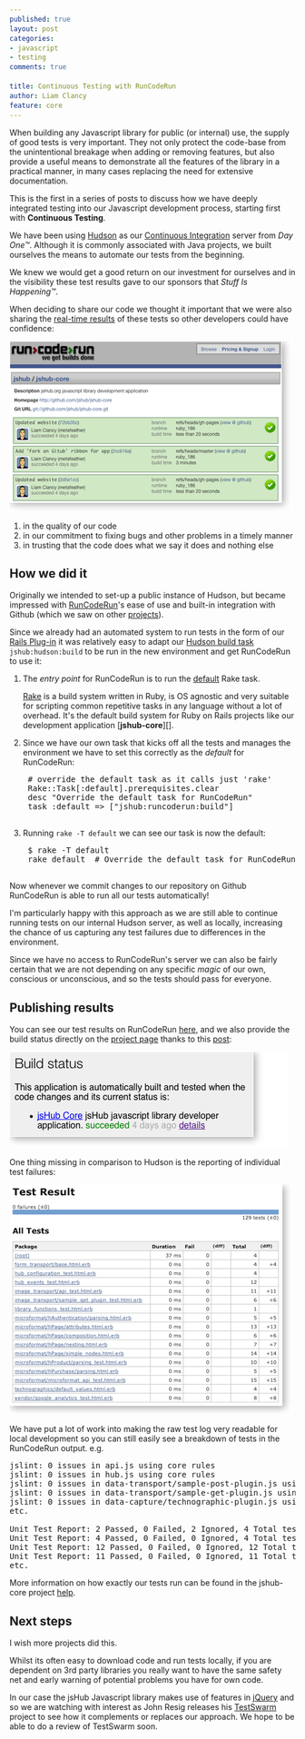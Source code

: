 ```yaml
--- 
published: true
layout: post
categories: 
- javascript
- testing
comments: true

title: Continuous Testing with RunCodeRun
author: Liam Clancy
feature: core
--- 
```


When building any Javascript library for public (or internal) use, the supply of good tests is very important. They not only protect the code-base from the unintentional breakage when adding or removing features, but also provide a useful means to demonstrate all the features of the library in a practical manner, in many cases replacing the need for extensive documentation.

This is the first in a series of posts to discuss how we have deeply integrated testing into our Javascript development process, starting first with **Continuous Testing**.

We have been using [Hudson][] as our [Continuous Integration][ci] server from *Day One&trade;*. Although it is commonly associated with Java projects, we built ourselves the means to automate our tests from the beginning. 

We knew we would get a good return on our investment for ourselves and in the visibility these test results gave to our sponsors that *Stuff Is Happening&trade;*.

  [hudson]: https://hudson.dev.java.net/
  [ci]: http://en.wikipedia.org/wiki/Continuous_integration

When deciding to share our code we thought it important that we were also sharing the [real-time results][results] of these tests so other developers could have confidence:

![RunCodeRun real-time results](/images/posts/2009-08/runcoderun_results.png)

1. in the quality of our code
1. in our commitment to fixing bugs and other problems in a timely manner
1. in trusting that the code does what we say it does and nothing else

## How we did it

Originally we intended to set-up a public instance of Hudson, but became impressed with [RunCodeRun][rcr]'s ease of use and built-in integration with Github (which we saw on other [projects][rcr-blue-ridge]).

  [rcr]: http://runcoderun.com/
  [rcr-blue-ridge]: http://runcoderun.com/relevance/blue-ridge
  
Since we already had an automated system to run tests in the form of our [Rails Plug-in][plugin] it was relatively easy to adapt our [Hudson build task][src-hudson-rake] `jshub:hudson:build` to be run in the new environment and get RunCodeRun to use it:

1. The *entry point* for RunCodeRun is to run the [default][rcr-doc-default] Rake task. 

    [Rake][] is a build system written in Ruby, is OS agnostic and very suitable for scripting common repetitive tasks in any language without a lot of overhead. It's the default build system for Ruby on Rails projects like our development application [**jshub-core**][].

1. Since we have our own task that kicks off all the tests and manages the environment we have to set this correctly as the *default* for RunCodeRun:

    <pre class="brush: ruby; gutter: false;">
    # override the default task as it calls just 'rake'
    Rake::Task[:default].prerequisites.clear
    desc "Override the default task for RunCodeRun"
    task :default => ["jshub:runcoderun:build"]
    </pre>

1. Running `rake -T default` we can see our task is now the default:

    <pre class="brush: bash; gutter: false;">
    $ rake -T default
    rake default  # Override the default task for RunCodeRun
    </pre>

  [plugin]: http://github.com/jshub/jshub-core/tree/master/vendor/plugins/jshub_javascript_tester
  [src-hudson-rake]: http://github.com/jshub/jshub-core/blob/master/vendor/plugins/jshub_javascript_tester/tasks/hudson.rake
  [src-rcr-rake]: http://github.com/jshub/jshub-core/blob/master/vendor/plugins/jshub_javascript_tester/tasks/runcoderun.rake
  [rcr-doc-default]: http://support.runcoderun.com/faqs/builds/top-level-rakefile-and-default-task
  [rake]: http://rake.rubyforge.org/
  [jshub-core]: http://github.com/jshub/jshub-core

Now whenever we commit changes to our repository on Github RunCodeRun is able to run all our tests automatically! 

I'm particularly happy with this approach as we are still able to continue running tests on our internal Hudson server, as well as locally, increasing the chance of us capturing any test failures due to differences in the environment. 

Since we have no access to RunCodeRun's server we can also be fairly certain that we are not depending on any specific *magic* of our own, conscious or unconscious, and so the tests should pass for everyone.

## Publishing results

You can see our test results on RunCodeRun [here][results], and we also provide the build status directly on the [project page][build-status] thanks to this [post](http://abedra.github.com/2009/06/05/getting-rcr-status-for-a-specific-project.html):

![Project build status](/images/posts/2009-08/build_status.png)

  [results]: http://runcoderun.com/jshub/jshub-core
  [build-status]: https://jshub.org/core/website/

One thing missing in comparison to Hudson is the reporting of individual test failures:

![Hudson results](/images/posts/2009-08/hudson_results.png)

We have put a lot of work into making the raw test log very readable for local development so you can still easily see a breakdown of tests in the RunCodeRun output. e.g.

<pre class="brush: text; gutter: false;">
jslint: 0 issues in api.js using core rules
jslint: 0 issues in hub.js using core rules
jslint: 0 issues in data-transport/sample-post-plugin.js using adsafe rules
jslint: 0 issues in data-transport/sample-get-plugin.js using adsafe rules
jslint: 0 issues in data-capture/technographic-plugin.js using adsafe rules
etc.

Unit Test Report: 2 Passed, 0 Failed, 2 Ignored, 4 Total tests in 23ms for form_transport/base.html.erb
Unit Test Report: 4 Passed, 0 Failed, 0 Ignored, 4 Total tests in 7ms for hub_configuration_test.html.erb
Unit Test Report: 12 Passed, 0 Failed, 0 Ignored, 12 Total tests in 32ms for hub_events_test.html.erb
Unit Test Report: 11 Passed, 0 Failed, 0 Ignored, 11 Total tests in 43ms for image_transport/api_test.html.erb
etc.
</pre>

More information on how exactly our tests run can be found in the jshub-core project [help](http://jshub.org/core/website/help/testing_plugin.html#running_the_unit_tests_in_a_headless_browser).

## Next steps

I wish more projects did this. 

Whilst its often easy to download code and run tests locally, if you are dependent on 3rd party libraries you really want to have the same safety net and early warning of potential problems you have for own code.

In our case the jsHub Javascript library makes use of features in [jQuery][] and so we are watching with interest as John Resig releases his [TestSwarm][] project to see how it complements or replaces our approach. We hope to be able to do a review of TestSwarm soon.

  [jquery]: http://jquery.com/
  [testswarm]: http://testswarm.com/